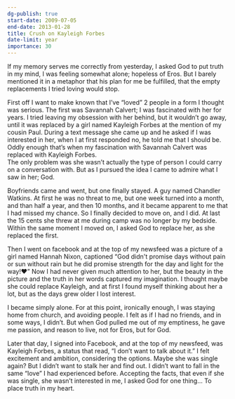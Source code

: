 ```yaml
---
dg-publish: true
start-date: 2009-07-05
end-date: 2013-01-28
title: Crush on Kayleigh Forbes
date-limit: year
importance: 30
---
```


If my memory serves me correctly from yesterday, I asked God to put truth in my mind, I was feeling somewhat alone; hopeless of Eros. But I barely mentioned it in a metaphor that his plan for me be fulfilled, that the empty replacements I tried loving would stop. 

First off I want to make known that I’ve “loved” 2 people in a form I thought was serious. The first was Savannah Calvert; I was fascinated with her for years. I tried leaving my obsession with her behind, but it wouldn’t go away, until it was replaced by a girl named Kayleigh Forbes at the mention of my cousin Paul. During a text message she came up and he asked if I was interested in her, when I at first responded no, he told me that I should be. Oddly enough that’s when my fascination with Savannah Calvert was replaced with Kayleigh Forbes.  
The only problem was she wasn’t actually the type of person I could carry on a conversation with. But as I pursued the idea I came to admire what I saw in her; God. 

Boyfriends came and went, but one finally stayed. A guy named Chandler Watkins. At first he was no threat to me, but one week turned into a month, and than half a year, and then 10 months, and it became apparent to me that I had missed my chance. So I finally decided to move on, and I did. At last the 15 cents she threw at me during camp was no longer by my bedside. Within the same moment I moved on, I asked God to replace her, as she replaced the first. 

Then I went on facebook and at the top of my newsfeed was a picture of a girl named Hannah Nixon, captioned “God didn't promise days without pain or sun without rain but he did promise strength for the day and light for the way!♥” Now I had never given much attention to her, but the beauty in the picture and the truth in her words captured my imagination. I thought maybe she could replace Kayleigh, and at first I found myself thinking about her a lot, but as the days grew older I lost interest. 

I became simply alone. For at this point, ironically enough, I was staying home from church, and avoiding people. I felt as if I had no friends, and in some ways, I didn’t. But when God pulled me out of my emptiness, he gave me passion, and reason to live, not for Eros, but for God. 

Later that day, I signed into Facebook, and at the top of my newsfeed, was Kayleigh Forbes, a status that read, “I don’t want to talk about it.” I felt excitement and ambition, considering the options. Maybe she was single again? But I didn’t want to stalk her and find out. I didn’t want to fall in the same “love” I had experienced before. Accepting the facts, that even if she was single, she wasn’t interested in me, I asked God for one thing… To place truth in my heart.